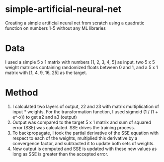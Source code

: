 # simple-artificial-neural-net
 Creating a simple artificial neural net from scratch using a quadratic function on numbers 1-5 without any ML libraries

# Data
I used a simple 5 x 1 matrix with numbers [1, 2, 3, 4, 5] as input, two 5 x 5 weight matrices containing randomized floats between 0 and 1, and a 5 x 1 matrix with [1, 4, 9, 16, 25] as the target.

# Method
1) I calculated two layers of output, z2 and z3 with matrix multiplication of input * weights. For the transformation function, I used sigmoid (1 / (1 + e^-x)) to get a2 and a3 (output)
2) Output was compared to the target 5 x 1 matrix and sum of squared error (SSE) was calculated. SSE drives the training process.
3) To backpropagate, I took the partial derivative of the SSE equation with respect to each of the weights, multiplied this derivative by a convergence factor, and subtracted it to update both sets of weights. 
4) New output is computed and SSE is updated with these new values as long as SSE is greater than the accepted error.

